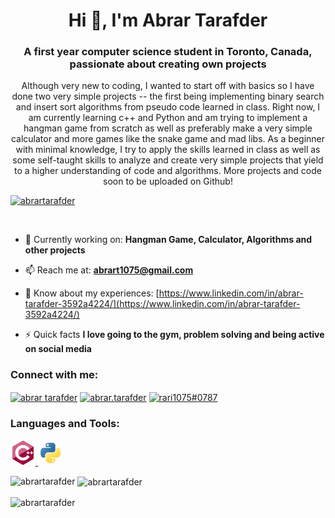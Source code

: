<h1 align="center">Hi 👋, I'm Abrar Tarafder</h1>
<h3 align="center">A first year computer science student in Toronto, Canada, passionate about creating own projects</h3>
  
<p align = "center">Although very new to coding, I wanted to start off with basics so I have done two very simple projects -- the first being implementing binary search and insert sort algorithms from pseudo code learned in class. Right now, I am currently learning c++ and Python and am trying to implement a hangman game from scratch as well as preferably make a very simple calculator and more games like the snake game and mad libs. As a beginner with minimal knowledge, I try to apply the skills learned in class as well as some self-taught skills to analyze and create very simple projects that yield to a higher understanding of code and algorithms. More projects and code soon to be uploaded on Github!</p>

<p align="left"> <a href="https://github.com/ryo-ma/github-profile-trophy"><img src="https://github-profile-trophy.vercel.app/?username=abrartarafder" alt="abrartarafder" /></a> </p>

<p align="left"> <a href="https://twitter.com/" target="blank"><img src="https://img.shields.io/twitter/follow/?logo=twitter&style=for-the-badge" alt="" /></a> </p>

- 🔭 Currently working on: **Hangman Game, Calculator, Algorithms and other projects**

- 📫 Reach me at: **abrart1075@gmail.com**

- 📄 Know about my experiences: [https://www.linkedin.com/in/abrar-tarafder-3592a4224/](https://www.linkedin.com/in/abrar-tarafder-3592a4224/)

- ⚡ Quick facts **I love going to the gym, problem solving and being active on social media**

<h3 align="left">Connect with me:</h3>
<p align="left">
<a href="https://linkedin.com/in/abrar tarafder" target="blank"><img align="center" src="https://raw.githubusercontent.com/rahuldkjain/github-profile-readme-generator/master/src/images/icons/Social/linked-in-alt.svg" alt="abrar tarafder" height="30" width="40" /></a>
<a href="https://instagram.com/abrar.tarafder" target="blank"><img align="center" src="https://raw.githubusercontent.com/rahuldkjain/github-profile-readme-generator/master/src/images/icons/Social/instagram.svg" alt="abrar.tarafder" height="30" width="40" /></a>
<a href="https://discord.gg/rari1075#0787" target="blank"><img align="center" src="https://raw.githubusercontent.com/rahuldkjain/github-profile-readme-generator/master/src/images/icons/Social/discord.svg" alt="rari1075#0787" height="30" width="40" /></a>
</p>

<h3 align="left">Languages and Tools:</h3>
<p align="left"> <a href="https://www.w3schools.com/cpp/" target="_blank" rel="noreferrer"> <img src="https://raw.githubusercontent.com/devicons/devicon/master/icons/cplusplus/cplusplus-original.svg" alt="cplusplus" width="40" height="40"/> </a> <a href="https://www.python.org" target="_blank" rel="noreferrer"> <img src="https://raw.githubusercontent.com/devicons/devicon/master/icons/python/python-original.svg" alt="python" width="40" height="40"/> </a> </p>

<p><img align="left" src="https://github-readme-stats.vercel.app/api/top-langs?username=abrartarafder&show_icons=true&locale=en&layout=compact" alt="abrartarafder" /></p>

<p>&nbsp;<img align="center" src="https://github-readme-stats.vercel.app/api?username=abrartarafder&show_icons=true&locale=en" alt="abrartarafder" /></p>

<p><img align="center" src="https://github-readme-streak-stats.herokuapp.com/?user=abrartarafder&" alt="abrartarafder" /></p>


